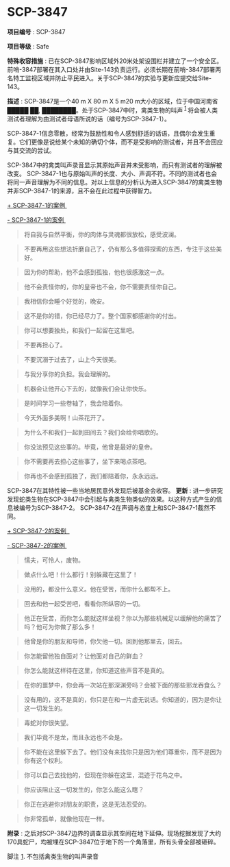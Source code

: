 # SCP-3847
                        


**项目编号** : SCP-3847

**项目等级** : Safe

**特殊收容措施** : 已在SCP-3847影响区域外20米处架设围栏并建立了一个安全区。前哨-3847部署在其入口处并由Site-143负责运行。必须长期在前哨-3847部署两名特工监视区域并防止平民进入。关于SCP-3847的实验与更新应提交给Site-143。

**描述** : SCP-3847是一个40 m X 80 m X 5 m20 m大小的区域，位于中国河南省█████ ██, ████████。处于SCP-3847中时，禽类生物的叫声<sup class='footnoteref'>
 <a shape='rect' class='footnoteref' id='footnoteref-1' href='javascript:;' onclick='WIKIDOT.page.utils.scrollToReference(&apos;footnote-1&apos;)'>1</a>
</sup>将会被人类测试者理解为由测试者母语所说的话（编号为SCP-3847-1）。

SCP-3847-1信息零散，经常为鼓励性和令人感到舒适的话语，且偶尔会发生重复。它们更像是说给某个未知的确切个体，而不是受影响的测试者，并且不会回应与其交流的尝试。

SCP-3847中的禽类叫声录音显示其原始声音并未受影响，而只有测试者的理解被改变。 SCP-3847-1也与原始叫声的长度、大小、声调不符。不同的测试者也会将同一声音理解为不同的信息。对以上信息的分析认为进入SCP-3847的禽类生物并非SCP-3847-1的来源，且不会在此过程中获得智力。


<a shape='rect' class='collapsible-block-link' href='javascript:;'>+&#160;SCP-3847-1&#30340;&#26696;&#20363;&#160;</a>

<a shape='rect' class='collapsible-block-link' href='javascript:;'>-&#160;SCP-3847-1&#30340;&#26696;&#20363;&#160;</a>


> 将自我与自然平衡，你的肉体与灵魂都很放松，感受波澜。
> 


> 不要再用这些想法折磨自己了，仍有那么多值得探索的东西，专注于这些美好。
> 


> 因为你的帮助，他不会感到孤独，他也很感激这一点。
> 


> 他不会责怪你的，你的皇帝也不会，你不需要责怪你自己。
> 


> 我相信你会睡个好觉的，晚安。
> 


> 这不是你的错，你已经尽力了。整个国家都感谢你的付出。
> 


> 你可以想要独处，和我们一起留在这里吧。
> 


> 不要再担心了。
> 


> 不要沉溺于过去了，山上今天很美。
> 


> 与我分享你的负担。我会理解的。
> 


> 机器会让他开心下去的，就像我们会让你快乐。
> 


> 是时间学习一些卷轴了，我会陪着你。
> 


> 今天外面多美啊！山茶花开了。
> 


> 为什么不和我们一起到田间去？我们会给你唱歌的。
> 


> 你没法预见这些事的。毕竟，他曾是最好的皇帝。
> 


> 你不需要再去担心这些事了，坐下来喝点茶吧。
> 


> 你再也不会感到孤独了，我们都陪着你，永永远远。
> 





SCP-3847在其特性被一些当地居民意外发现后被基金会收容。
**更新** : 进一步研究发现蛇类生物在SCP-3847中会引起与禽类生物类似的效果。以这种方式产生的信息被编号为SCP-3847-2。 SCP-3847-2在声调与态度上和SCP-3847-1截然不同。


<a shape='rect' class='collapsible-block-link' href='javascript:;'>+&#160;SCP-3847-2&#30340;&#26696;&#20363;&#160;&#160;</a>

<a shape='rect' class='collapsible-block-link' href='javascript:;'>-&#160;SCP-3847-2&#30340;&#26696;&#20363;&#160;</a>


> 懦夫，可怜人，废物。
> 


> 做点什么吧！什么都行！别躲藏在这里了！
> 


> 没用的，都没什么意义。他在受苦，而你什么都帮不上。
> 


> 回去和他一起受苦吧，看看你所纵容的一切。
> 


> 他正在受苦，而你怎么能就这样坐视？你以为那些机械足以缓解他的痛苦了吗？他可为你做了那么多！
> 


> 他曾是你的朋友和导师，你欠他一切。回到他那里去，回去。
> 


> 你怎能留他独自面对？让他面对自己的鲜血？
> 


> 你怎么能就这样待在这里，你知道这些声音不是真的。
> 


> 在你的噩梦中，你会再一次站在那深渊旁吗？会被下面的那些邪龙吞食么？
> 


> 没有用的，这不是真的，你只是在和一片虚无说话。你知道的，因为是你让这一切发生的。
> 


> 毒蛇对你很失望。
> 


> 我们毕竟不是龙，而且永远也不会是。
> 


> 你不能在这里躲下去了。他们没有来找你只是因为他们尊重你，而不是因为你有这个权利。
> 


> 你可以自己去找他的，但现在你躲在这里，混迹于花鸟之中。
> 


> 你应该阻止这一切发生的，你怎么能这么瞎？
> 


> 你正在逃避你对朋友的职责，这是无法忍受的。
> 


> 你非常孤单，就像他现在一样。
> 





**附录** : 之后对SCP-3847边界的调查显示其空间在地下延伸。现场挖掘发现了大约170具蛇尸，均被埋在SCP-3847位于地下的一个角落里，所有头骨全部被砸碎。

脚注
<a shape='rect' href='javascript:;' onclick='WIKIDOT.page.utils.scrollToReference(&apos;footnoteref-1&apos;)'>1</a>. 不包括禽类生物的叫声录音


                    
